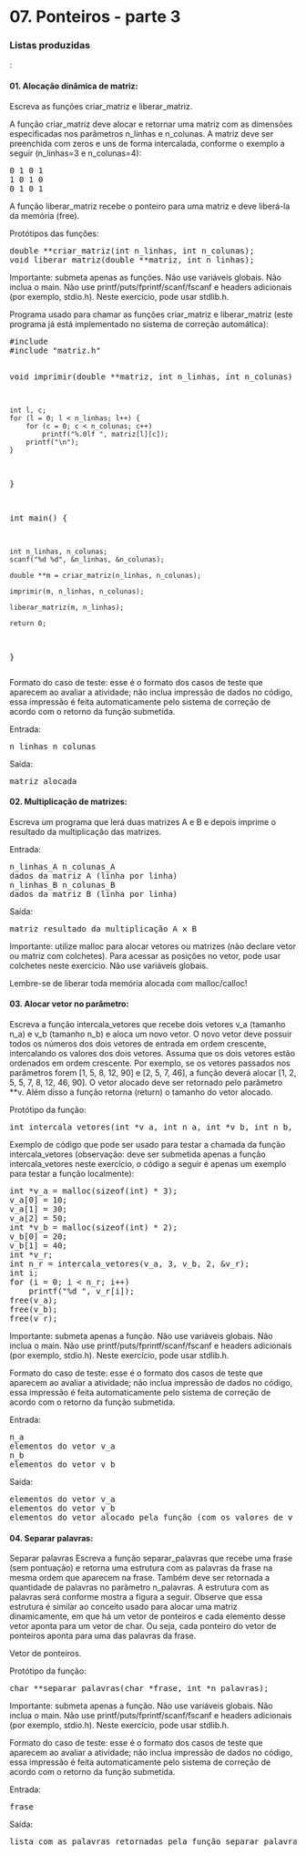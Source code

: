 <h1>07. Ponteiros - parte 3</h1>
<h3>Listas produzidas</h3>:

<h4>01. Alocação dinâmica de matriz:</h4>
Escreva as funções criar_matriz e liberar_matriz.
<p>
A função criar_matriz deve alocar e retornar uma matriz com as dimensões especificadas nos parâmetros n_linhas e n_colunas. A matriz deve ser preenchida com zeros e uns de forma intercalada, conforme o exemplo a seguir (n_linhas=3 e n_colunas=4):
<pre>
0 1 0 1
1 0 1 0
0 1 0 1
</pre>
A função liberar_matriz recebe o ponteiro para uma matriz e deve liberá-la da memória (free).
<p>
Protótipos das funções:
<pre>
double **criar_matriz(int n_linhas, int n_colunas);
void liberar_matriz(double **matriz, int n_linhas);
</pre>
Importante: submeta apenas as funções. Não use variáveis globais. Não inclua o main. Não use printf/puts/fprintf/scanf/fscanf e headers adicionais (por exemplo, stdio.h). Neste exercício, pode usar stdlib.h.
<p>
Programa usado para chamar as funções criar_matriz e liberar_matriz (este programa já está implementado no sistema de correção automática):
<pre>
#include <stdio.h>
#include "matriz.h"

void imprimir(double **matriz, int n_linhas, int n_colunas) {
    
    int l, c;
    for (l = 0; l < n_linhas; l++) {
        for (c = 0; c < n_colunas; c++)
            printf("%.0lf ", matriz[l][c]);
        printf("\n");
    }
    
}

int main() {
    
    int n_linhas, n_colunas;
    scanf("%d %d", &n_linhas, &n_colunas);
    
    double **m = criar_matriz(n_linhas, n_colunas);
    
    imprimir(m, n_linhas, n_colunas);
    
    liberar_matriz(m, n_linhas);
    
    return 0;
}
</pre>
Formato do caso de teste: esse é o formato dos casos de teste que aparecem ao avaliar a atividade; não inclua impressão de dados no código, essa impressão é feita automaticamente pelo sistema de correção de acordo com o retorno da função submetida.
<p>
Entrada:
<pre>
n_linhas n_colunas
</pre>
Saída:
<pre>
matriz alocada
</pre>


<h4>02. Multiplicação de matrizes:</h4>
Escreva um programa que lerá duas matrizes A e B e depois imprime o resultado da multiplicação das matrizes.
<p>
Entrada:
<pre>
n_linhas_A n_colunas_A
dados da matriz A (linha por linha)
n_linhas_B n_colunas_B
dados da matriz B (linha por linha)
</pre>
Saída:
<pre>
matriz resultado da multiplicação A x B
</pre>
Importante: utilize malloc para alocar vetores ou matrizes (não declare vetor ou matriz com colchetes). Para acessar as posições no vetor, pode usar colchetes neste exercício. Não use variáveis globais.
<p>
Lembre-se de liberar toda memória alocada com malloc/calloc!


<h4>03. Alocar vetor no parâmetro:</h4>
Escreva a função intercala_vetores que recebe dois vetores v_a (tamanho n_a) e v_b (tamanho n_b) e aloca um novo vetor. O novo vetor deve possuir todos os números dos dois vetores de entrada em ordem crescente, intercalando os valores dos dois vetores. Assuma que os dois vetores estão ordenados em ordem crescente. Por exemplo, se os vetores passados nos parâmetros forem [1, 5, 8, 12, 90] e [2, 5, 7, 46], a função deverá alocar [1, 2, 5, 5, 7, 8, 12, 46, 90]. O vetor alocado deve ser retornado pelo parâmetro **v. Além disso a função retorna (return) o tamanho do vetor alocado.
<p>
Protótipo da função:
<pre>
int intercala_vetores(int *v_a, int n_a, int *v_b, int n_b, int **v);
</pre>
Exemplo de código que pode ser usado para testar a chamada da função intercala_vetores (observação: deve ser submetida apenas a função intercala_vetores neste exercício, o código a seguir é apenas um exemplo para testar a função localmente):
<pre>
int *v_a = malloc(sizeof(int) * 3);
v_a[0] = 10;
v_a[1] = 30;
v_a[2] = 50;
int *v_b = malloc(sizeof(int) * 2);
v_b[0] = 20;
v_b[1] = 40;
int *v_r;
int n_r = intercala_vetores(v_a, 3, v_b, 2, &v_r);
int i;
for (i = 0; i < n_r; i++)
	printf("%d ", v_r[i]);
free(v_a);
free(v_b);
free(v_r);
</pre>
Importante: submeta apenas a função. Não use variáveis globais. Não inclua o main. Não use printf/puts/fprintf/scanf/fscanf e headers adicionais (por exemplo, stdio.h). Neste exercício, pode usar stdlib.h.
<p>
Formato do caso de teste: esse é o formato dos casos de teste que aparecem ao avaliar a atividade; não inclua impressão de dados no código, essa impressão é feita automaticamente pelo sistema de correção de acordo com o retorno da função submetida.
<p>
Entrada:
<pre>
n_a
elementos do vetor v_a
n_b
elementos do vetor v_b
</pre>
Saída:
<pre>
elementos do vetor v_a
elementos do vetor v_b
elementos do vetor alocado pela função (com os valores de v_a e v_b intercalados e em ordem crescente)
</pre>

<h4>04. Separar palavras:</h4>
Separar palavras
Escreva a função separar_palavras que recebe uma frase (sem pontuação) e retorna uma estrutura com as palavras da frase na mesma ordem que aparecem na frase. Também deve ser retornada a quantidade de palavras no parâmetro n_palavras. A estrutura com as palavras será conforme mostra a figura a seguir. Observe que essa estrutura é similar ao conceito usado para alocar uma matriz dinamicamente, em que há um vetor de ponteiros e cada elemento desse vetor aponta para um vetor de char. Ou seja, cada ponteiro do vetor de ponteiros aponta para uma das palavras da frase.
<p>
Vetor de ponteiros.
<p>
Protótipo da função:
<pre>
char **separar_palavras(char *frase, int *n_palavras);
</pre>
Importante: submeta apenas a função. Não use variáveis globais. Não inclua o main. Não use printf/puts/fprintf/scanf/fscanf e headers adicionais (por exemplo, stdio.h). Neste exercício, pode usar stdlib.h.
<p>
Formato do caso de teste: esse é o formato dos casos de teste que aparecem ao avaliar a atividade; não inclua impressão de dados no código, essa impressão é feita automaticamente pelo sistema de correção de acordo com o retorno da função submetida.
<p>
Entrada:
<pre>
frase
</pre>
Saída:
<pre>
lista com as palavras retornadas pela função separar_palavras
</pre>
